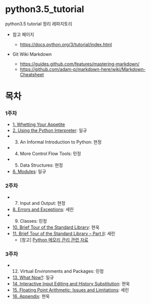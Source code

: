 # python3.5_tutorial

python3.5 tutorial 정리 레파지토리

- 참고 페이지
    - https://docs.python.org/3/tutorial/index.html

- Git Wiki Markdown
    - https://guides.github.com/features/mastering-markdown/
    - https://github.com/adam-p/markdown-here/wiki/Markdown-Cheatsheet

# 목차

### 1주차

- [1. Whetting Your Appetite](./chapter01.md)
- [2. Using the Python Interpreter](./chapter02.pdf): 일규
- 3. An Informal Introduction to Python: 현정
- 4. More Control Flow Tools: 민정
- 5. Data Structures: 현정
- [6. Modules](./chapter06.pdf): 일규


### 2주차

- 7. Input and Output: 현정
- [8. Errors and Exceptions](./chapter08.md): 세린 
- 9. Classes: 민정
- [10. Brief Tour of the Standard Library](./chapter10.md): 현욱
- [11. Brief Tour of the Standard Library – Part II](./chapter11.md): 세린 
  - [참고] [Python 메모리 관리 관련 자료](https://speakerdeck.com/devunt/the-hitchhikers-guide-to-the-python-memory)


### 3주차

- 12. Virtual Environments and Packages: 민정
- [13. What Now?](./chapter13.md): 일규
- [14. Interactive Input Editing and History Substitution](./chapter14.md): 현욱
- [15. Floating Point Arithmetic: Issues and Limitations](./chapter15.md): 세린
- [16. Appendix](./chapter16.md): 현욱
